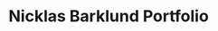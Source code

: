 <div class="logo">
    <h1 class="logo-text"><span class="logo-animate">Nicklas</span> <span class="logo-animate">Barklund</span> <span class="logo-blue logo-animate">Portfolio</span></h1>
</div>
